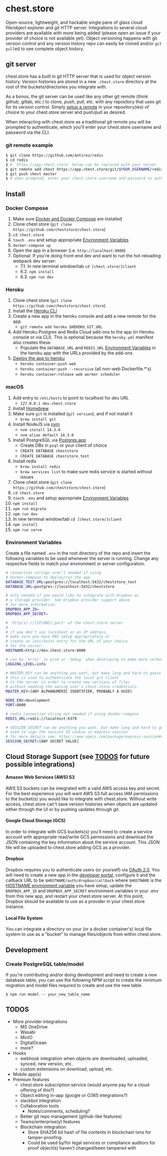 # chest.store

Open-source, lightweight, and hackable single pane of glass cloud file/object explorer
and git HTTP server. Integrations to several cloud providers
are available with more being added (please open an issue if your provider
of choice is not available yet). Object versioning happens
with git version control and any version history repo can
easily be cloned and/or `git pull`ed to see complete object history.

## git server

chest.store has a built in git HTTP server that is used for object version history.
Version histories are stored in a new `.chest.store` directory at the root of the
buckets/directories you integrate with.

As a bonus, the git server can be used like any other git remote
(think github, gitlab, etc.) to clone, push, pull, etc. with any
repository that uses git for its version control. Simply
[setup a remote](https://github.com/cheststore/chest.store#git-remote-example)
in your repository(ies) of choice to your chest.store server and push/pull
as desired.

When interacting with chest.store as a traditional git remote you will be
prompted to authenticate, which you'll enter your chest.store
username and password via the CLI.

### git remote example

```sh
$ git clone https://github.com/antirez/redis
$ cd redis
$ # `https://app.chest.store` below can be replaced with your server
$ git remote add chest https://app.chest.store/git/$YOUR_USERNAME/redis
$ git push chest master
$ # when prompted, enter your chest.store username and password to authenticate
```

## Install

### Docker Compose

1. Make sure [Docker and Docker Compose](https://docs.docker.com/engine/install) are installed
2. Clone chest.store (`git clone https://github.com/cheststore/chest.store`)
3. `cd chest.store`
4. `touch .env` and setup appropriate [Environment Variables](#Environment-Variables)
5. `docker-compose up`
6. Open the app in a browser (i.e. `http://localhost:8000`)
7. Optional: If you're doing front-end dev and want to run the hot reloading webpack dev server:
   - 7.1. In new terminal window/tab `cd [chest.store/]client`
   - 6.2. `npm install`
   - 6.3. `npm run dev`

### Heroku

1. Clone chest.store (`git clone https://github.com/cheststore/chest.store`)
2. Install the [Heroku CLI](https://devcenter.heroku.com/articles/heroku-cli#download-and-install)
3. Create a new app in the heroku console and add a new remote for the app
   - `git remote add heroku $HEROKU_GIT_URL`
4. Add Heroku Postgres and Redis Cloud add-ons to the app (in Heroku console or via CLI). This is optional because the `heroky.yml` manifest also creates these
   - Populate the `DATABASE_URL` and `REDIS_URL` [Environment Variables](#Environment-Variables) in the heroku app with the URLs provided by the add-ons
5. [Deploy the app to heroku](https://devcenter.heroku.com/articles/container-registry-and-runtime#building-and-pushing-image-s)
   - `heroku container:push web`
   - `heroku container:push --recursive` (all non-web Dockerfile.\*'s)
   - `heroku container:release web worker scheduler`

### macOS

1. Add entry to `/etc/hosts` to point to localhost for dev URL
   - `127.0.0.1 dev.chest.store`
2. Install [Homebrew](https://brew.sh/)
3. Make sure `git` is installed (`git version`), and if not install it
   - `brew install git`
4. Install NodeJS via [nvm](https://github.com/nvm-sh/nvm)
   - `nvm install 14.3.0`
   - `nvm alias default 14.3.0`
5. Install PostgreSQL via [Postgres.app](https://postgresapp.com/)
   - Create DBs in `psql` or your client of choice
   - `CREATE DATABASE cheststore`
   - `CREATE DATABASE cheststore_test`
6. Install redis
   - `brew install redis`
   - `brew services list` to make sure redis service is started without issues
7. Clone chest.store (`git clone https://github.com/cheststore/chest.store`)
8. `cd chest.store`
9. `touch .env` and setup appropriate [Environment Variables](#Environment-Variables)
10. `npm install`
11. `npm run migrate`
12. `npm run dev`
13. In new terminal window/tab `cd [chest.store/]client`
14. `npm install`
15. `npm run serve`

### Environment Variables

Create a file named `.env` in the root directory of the repo and insert
the following variables to be used whenever the server is running. Change
any respective fields to match your environment or server configuration.

```sh
# connection strings aren't needed if using
# docker-compose to deploy/run the app
DATABASE_TEST_URL=postgres://localhost:5432/cheststore_test
DATABASE_URL=postgres://localhost:5432/cheststore

# only needed if you would like to integrate with Dropbox as
# a storage provider. See Dropbox provider support above
# for more information.
DROPBOX_APP_ID=
DROPBOX_APP_SECRET=

# 'http(s)://[IP/DNS]:port' of the chest.store server
#
# if you don't use localhost or an IP address,
# make sure you have DNS setup appropriately or
# create an /etc/hosts entry for the URL of your choice
# for the server.
HOSTNAME=http://dev.chest.store:8000

# can be `error` in prod or `debug` when developing to make more verbose
LOGGING_LEVEL=info

# MASTER_KEY can be anything you want, but make long and hard to guess (i.e. a UUID)
# this is used to authenticate the local git client
# to the server in order to create new versions of files
# without needing the owning user's chest.store credentials.
MASTER_KEY=[ANY ALPHANUMERIC IDENTIFIER, PROBABLY A UUID]

NODE_ENV=development
PORT=8000

# redis connection string not needed if using docker-compose
REDIS_URL=redis://localhost:6379

# SESSION_SECRET can be anything you want, but make long and hard to guess (i.e. a UUID)
# used to sign the session ID cookie in express-session
# for more details see: https://www.npmjs.com/package/express-session#secret
SESSION_SECRET=[ANY SECRET VALUE]
```

## Cloud Storage Support (see [TODOS](#TODOS) for future possible integrations)

#### Amazon Web Services (AWS) S3

AWS S3 buckets can be integrated with a valid AWS access key and secret.
For the best experience you will want AWS S3 full access IAM permissions to the
bucket(s) you would like to integrate with chest.store. Without write access,
chest.store can't save version histories when objects are updated either through
the UI or by pushing updates through git.

<!-- ![AWS S3 Full Access](https://user-images.githubusercontent.com/13718950/82766574-37132400-9dee-11ea-9b8a-58087425c9a4.png) -->

#### Google Cloud Storage (GCS)

In order to integrate with GCS buckets(s) you'll need to create a service account
with appropriate read/write GCS permissions and download the JSON containing the
key information about the service account. This JSON file will be uploaded to
chest.store adding GCS as a provider.

#### Dropbox

Dropbox requires you to authenticate users (or yourself) via
[OAuth 2.0](https://www.dropbox.com/developers/reference/oauth-guide).
You will need to create a new app in the [developer portal](https://www.dropbox.com/developers/apps),
configure it and the callback URL to be `$HOSTNAME/auth/dropbox/callback` where `$HOSTNAME` is the
[HOSTNAME environment variable](#Environment-Variables) you have setup,
update the `DROPBOX_APP_ID` and `DROPBOX_APP_SECRET` environment variables in your .env
from this new app, and restart your chest.store server. At this point, Dropbox
should be available to use as a provider in your chest.store instance.

#### Local File System

You can integrate a directory on your (or a docker container's)
local file system to use as a "bucket" to manage files/objects
from within chest.store.

## Development

### Create PostgreSQL table/model

If you're contributing and/or doing development and need
to create a new database table, you can use the following
NPM script to create the minimum migration and model files
required to create and use the new table.

`$ npm run model -- your_new_table_name`

## TODOS

- More provider integrations
  - MS OneDrive
  - Wasabi
  - MinIO
  - DigitalOcean
  - more?
- Hooks
  - webhook integration when objects are downloaded, uploaded, synced, new version, etc.
  - custom extensions on download, upload, etc.
- Mobile app(s)
- Premium features
  - chest.store subscription service (would anyone pay for a cloud offering of this?)
  - Object editing in-app (google or O365 integrations?)
  - slackbot integration
  - Collaboration tools
    - Notes/comments, scheduling?
  - Better git repo management (github-like features)
  - Teams/enterprise(y) features
  - Blockchain integration
    - Store SHA256 bit hash of file contents in blockchain txns for tamper-proofing
    - Could be used by/for legal services or compliance auditors for proof object(s) haven't changed/been tampered with
